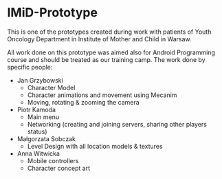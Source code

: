 # IMiD-Prototype
This is one of the prototypes created during work with patients of Youth Oncology Department in Institute of Mother and Child in Warsaw. 

All work done on this prototype was aimed also for Android Programming course and should be treated as our training camp. 
The work done by specific people:
- Jan Grzybowski
	- Character Model
	- Character animations and movement using Mecanim 
	- Moving, rotating & zooming the camera
- Piotr Kamoda
	- Main menu
	- Networking (creating and joining servers, sharing other players status)
- Małgorzata Sobczak
	- Level Design with all location models & textures
- Anna Witwicka
	- Mobile controllers
	- Character concept art
